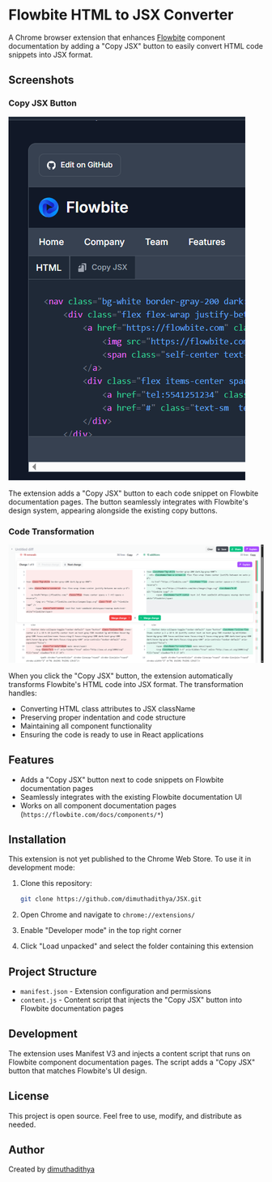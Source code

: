 # Flowbite HTML to JSX Converter

A Chrome browser extension that enhances [Flowbite](https://flowbite.com/) component documentation by adding a "Copy JSX" button to easily convert HTML code snippets into JSX format.

## Screenshots

### Copy JSX Button

![Copy JSX Button](src/Images/copyJsxButton.png)

The extension adds a "Copy JSX" button to each code snippet on Flowbite documentation pages. The button seamlessly integrates with Flowbite's design system, appearing alongside the existing copy buttons.

### Code Transformation

![Code Transformation](src/Images/dif.png)

When you click the "Copy JSX" button, the extension automatically transforms Flowbite's HTML code into JSX format. The transformation handles:

- Converting HTML class attributes to JSX className
- Preserving proper indentation and code structure
- Maintaining all component functionality
- Ensuring the code is ready to use in React applications

## Features

- Adds a "Copy JSX" button next to code snippets on Flowbite documentation pages
- Seamlessly integrates with the existing Flowbite documentation UI
- Works on all component documentation pages (`https://flowbite.com/docs/components/*`)

## Installation

This extension is not yet published to the Chrome Web Store. To use it in development mode:

1. Clone this repository:

   ```bash
   git clone https://github.com/dimuthadithya/JSX.git
   ```

2. Open Chrome and navigate to `chrome://extensions/`

3. Enable "Developer mode" in the top right corner

4. Click "Load unpacked" and select the folder containing this extension

## Project Structure

- `manifest.json` - Extension configuration and permissions
- `content.js` - Content script that injects the "Copy JSX" button into Flowbite documentation pages

## Development

The extension uses Manifest V3 and injects a content script that runs on Flowbite component documentation pages. The script adds a "Copy JSX" button that matches Flowbite's UI design.

## License

This project is open source. Feel free to use, modify, and distribute as needed.

## Author

Created by [dimuthadithya](https://github.com/dimuthadithya)
